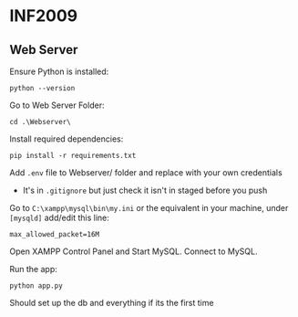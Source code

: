 # INF2009

## Web Server

Ensure Python is installed:

```
python --version
```

Go to Web Server Folder:

```
cd .\Webserver\
```

Install required dependencies:

```
pip install -r requirements.txt
```

Add `.env` file to Webserver/ folder and replace with your own credentials

- It's in `.gitignore` but just check it isn't in staged before you push

Go to `C:\xampp\mysql\bin\my.ini` or the equivalent in your machine, under `[mysqld]` add/edit this line:

```
max_allowed_packet=16M
```

Open XAMPP Control Panel and Start MySQL. Connect to MySQL.

Run the app:

```
python app.py
```

Should set up the db and everything if its the first time
